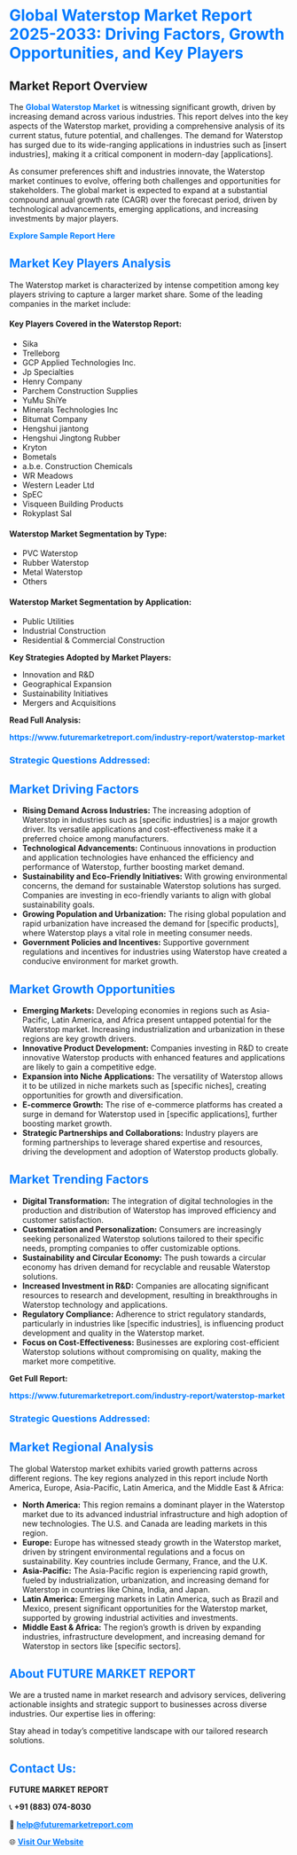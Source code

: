 <h1 style="color: #007BFF;">Global Waterstop Market Report 2025-2033: Driving Factors, Growth Opportunities, and Key Players</h1>

<section id="overview">
<h2>Market Report Overview</h2>
<p>The <a href="https://www.futuremarketreport.com/industry-report/waterstop-market" style="color: #007BFF; text-decoration: none;"><strong>Global Waterstop Market</strong></a> is witnessing significant growth, driven by increasing demand across various industries. This report delves into the key aspects of the Waterstop market, providing a comprehensive analysis of its current status, future potential, and challenges. The demand for Waterstop has surged due to its wide-ranging applications in industries such as [insert industries], making it a critical component in modern-day [applications].</p>
<p>As consumer preferences shift and industries innovate, the Waterstop market continues to evolve, offering both challenges and opportunities for stakeholders. The global market is expected to expand at a substantial compound annual growth rate (CAGR) over the forecast period, driven by technological advancements, emerging applications, and increasing investments by major players.</p>
</section>

<section id="overview">
<p><a href="https://www.futuremarketreport.com/request-sample/reportId=105404" style="color: #007BFF; text-decoration: none;"><strong>Explore Sample Report Here</strong></a></p>
</section>

<section id="key-players">
<h2 style="color: #007BFF;">Market Key Players Analysis</h2>
<p>The Waterstop market is characterized by intense competition among key players striving to capture a larger market share. Some of the leading companies in the market include:</p>
<h4>Key Players Covered in the Waterstop Report:</h4>
<ul><li>Sika</li><li>Trelleborg</li><li>GCP Applied Technologies Inc.</li><li>Jp Specialties</li><li>Henry Company</li><li>Parchem Construction Supplies</li><li>YuMu ShiYe</li><li>Minerals Technologies Inc</li><li>Bitumat Company</li><li>Hengshui jiantong</li><li>Hengshui Jingtong Rubber</li><li>Kryton</li><li>Bometals</li><li>a.b.e. Construction Chemicals</li><li>WR Meadows</li><li>Western Leader Ltd</li><li>SpEC</li><li>Visqueen Building Products</li><li>Rokyplast Sal</li></ul>
<h4>Waterstop Market Segmentation by Type:</h4>
<ul><li>PVC Waterstop</li><li>Rubber Waterstop</li><li>Metal Waterstop</li><li>Others</li></ul>

<h4>Waterstop Market Segmentation by Application:</h4>
<ul><li>Public Utilities</li><li>Industrial Construction</li><li>Residential &amp; Commercial Construction</li></ul>
<p><strong>Key Strategies Adopted by Market Players:</strong></p>
<ul>
<li>Innovation and R&D</li>
<li>Geographical Expansion</li>
<li>Sustainability Initiatives</li>
<li>Mergers and Acquisitions</li>
</ul>
</section>

<section>
<p><strong>Read Full Analysis: </strong></p><a href="https://www.futuremarketreport.com/industry-report/waterstop-market" style="color: #007BFF; text-decoration: none;"><strong>https://www.futuremarketreport.com/industry-report/waterstop-market</strong></a>
<h3 style="color: #007BFF;">Strategic Questions Addressed:</h3>
</section>

<section id="driving-factors">
<h2 style="color: #007BFF;">Market Driving Factors</h2>
<ul>
<li><strong>Rising Demand Across Industries:</strong> The increasing adoption of Waterstop in industries such as [specific industries] is a major growth driver. Its versatile applications and cost-effectiveness make it a preferred choice among manufacturers.</li>
<li><strong>Technological Advancements:</strong> Continuous innovations in production and application technologies have enhanced the efficiency and performance of Waterstop, further boosting market demand.</li>
<li><strong>Sustainability and Eco-Friendly Initiatives:</strong> With growing environmental concerns, the demand for sustainable Waterstop solutions has surged. Companies are investing in eco-friendly variants to align with global sustainability goals.</li>
<li><strong>Growing Population and Urbanization:</strong> The rising global population and rapid urbanization have increased the demand for [specific products], where Waterstop plays a vital role in meeting consumer needs.</li>
<li><strong>Government Policies and Incentives:</strong> Supportive government regulations and incentives for industries using Waterstop have created a conducive environment for market growth.</li>
</ul>
</section>

<section id="growth-opportunities">
<h2 style="color: #007BFF;">Market Growth Opportunities</h2>
<ul>
<li><strong>Emerging Markets:</strong> Developing economies in regions such as Asia-Pacific, Latin America, and Africa present untapped potential for the Waterstop market. Increasing industrialization and urbanization in these regions are key growth drivers.</li>
<li><strong>Innovative Product Development:</strong> Companies investing in R&D to create innovative Waterstop products with enhanced features and applications are likely to gain a competitive edge.</li>
<li><strong>Expansion into Niche Applications:</strong> The versatility of Waterstop allows it to be utilized in niche markets such as [specific niches], creating opportunities for growth and diversification.</li>
<li><strong>E-commerce Growth:</strong> The rise of e-commerce platforms has created a surge in demand for Waterstop used in [specific applications], further boosting market growth.</li>
<li><strong>Strategic Partnerships and Collaborations:</strong> Industry players are forming partnerships to leverage shared expertise and resources, driving the development and adoption of Waterstop products globally.</li>
</ul>
</section>

<section id="trending-factors">
<h2 style="color: #007BFF;">Market Trending Factors</h2>
<ul>
<li><strong>Digital Transformation:</strong> The integration of digital technologies in the production and distribution of Waterstop has improved efficiency and customer satisfaction.</li>
<li><strong>Customization and Personalization:</strong> Consumers are increasingly seeking personalized Waterstop solutions tailored to their specific needs, prompting companies to offer customizable options.</li>
<li><strong>Sustainability and Circular Economy:</strong> The push towards a circular economy has driven demand for recyclable and reusable Waterstop solutions.</li>
<li><strong>Increased Investment in R&D:</strong> Companies are allocating significant resources to research and development, resulting in breakthroughs in Waterstop technology and applications.</li>
<li><strong>Regulatory Compliance:</strong> Adherence to strict regulatory standards, particularly in industries like [specific industries], is influencing product development and quality in the Waterstop market.</li>
<li><strong>Focus on Cost-Effectiveness:</strong> Businesses are exploring cost-efficient Waterstop solutions without compromising on quality, making the market more competitive.</li>
</ul>
</section>

<section>
<p><strong>Get Full Report: </strong></p><a href="https://www.futuremarketreport.com/industry-report/waterstop-market" style="color: #007BFF; text-decoration: none;"><strong>https://www.futuremarketreport.com/industry-report/waterstop-market</strong></a>
<h3 style="color: #007BFF;">Strategic Questions Addressed:</h3>
</section>


<section id="regional-analysis">
<h2 style="color: #007BFF;">Market Regional Analysis</h2>
<p>The global Waterstop market exhibits varied growth patterns across different regions. The key regions analyzed in this report include North America, Europe, Asia-Pacific, Latin America, and the Middle East & Africa:</p>
<ul>
<li><strong>North America:</strong> This region remains a dominant player in the Waterstop market due to its advanced industrial infrastructure and high adoption of new technologies. The U.S. and Canada are leading markets in this region.</li>
<li><strong>Europe:</strong> Europe has witnessed steady growth in the Waterstop market, driven by stringent environmental regulations and a focus on sustainability. Key countries include Germany, France, and the U.K.</li>
<li><strong>Asia-Pacific:</strong> The Asia-Pacific region is experiencing rapid growth, fueled by industrialization, urbanization, and increasing demand for Waterstop in countries like China, India, and Japan.</li>
<li><strong>Latin America:</strong> Emerging markets in Latin America, such as Brazil and Mexico, present significant opportunities for the Waterstop market, supported by growing industrial activities and investments.</li>
<li><strong>Middle East & Africa:</strong> The region’s growth is driven by expanding industries, infrastructure development, and increasing demand for Waterstop in sectors like [specific sectors].</li>
</ul>
</section>

<footer>
<h2 style="color: #007BFF;">About FUTURE MARKET REPORT</h2>
<p>We are a trusted name in market research and advisory services, delivering actionable insights and strategic support to businesses across diverse industries. Our expertise lies in offering:</p>

<p>Stay ahead in today’s competitive landscape with our tailored research solutions.</p>

<h2 style="color: #007BFF;">Contact Us:</h2>
<p><strong>FUTURE MARKET REPORT</strong></p>
<p>📞 <strong>+91 (883) 074-8030</strong></p>
<p>📧 <strong><a href="mailto:help@futuremarketreport.com" style="color: #007BFF;">help@futuremarketreport.com</a></strong></p>
<p>🌐 <strong><a href="https://www.futuremarketreport.com/" style="color: #007BFF;">Visit Our Website</a></strong></p>
</footer>